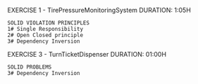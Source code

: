 EXERCISE 1 - TirePressureMonitoringSystem
	DURATION: 1:05H
	
	SOLID VIOLATION PRINCIPLES 
	1# Single Responsibility 
	2# Open Closed principle
	3# Dependency Inversion
	

EXERCISE 3 - TurnTicketDispenser
	DURATION: 01:00H
	
	SOLID PROBLEMS
	3# Dependency Inversion

	
	